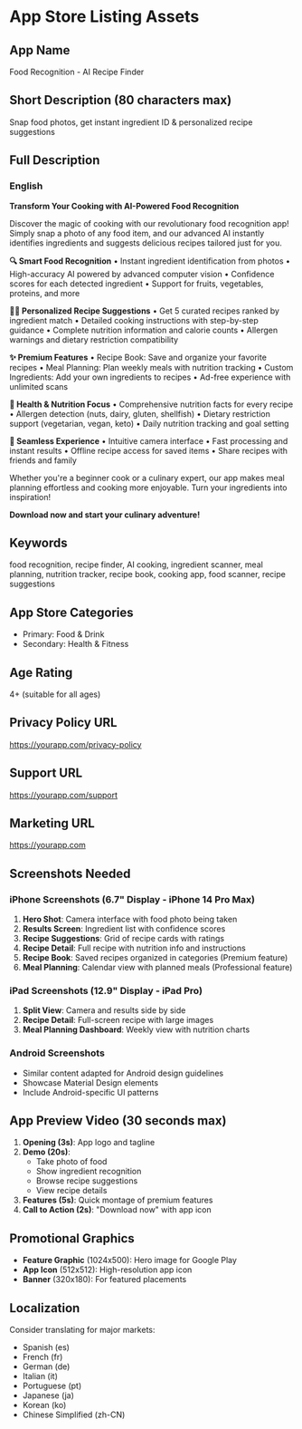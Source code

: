 # App Store Listing Assets

## App Name
Food Recognition - AI Recipe Finder

## Short Description (80 characters max)
Snap food photos, get instant ingredient ID & personalized recipe suggestions

## Full Description

### English

**Transform Your Cooking with AI-Powered Food Recognition**

Discover the magic of cooking with our revolutionary food recognition app! Simply snap a photo of any food item, and our advanced AI instantly identifies ingredients and suggests delicious recipes tailored just for you.

**🔍 Smart Food Recognition**
• Instant ingredient identification from photos
• High-accuracy AI powered by advanced computer vision
• Confidence scores for each detected ingredient
• Support for fruits, vegetables, proteins, and more

**👨‍🍳 Personalized Recipe Suggestions**
• Get 5 curated recipes ranked by ingredient match
• Detailed cooking instructions with step-by-step guidance
• Complete nutrition information and calorie counts
• Allergen warnings and dietary restriction compatibility

**✨ Premium Features**
• Recipe Book: Save and organize your favorite recipes
• Meal Planning: Plan weekly meals with nutrition tracking
• Custom Ingredients: Add your own ingredients to recipes
• Ad-free experience with unlimited scans

**🥗 Health & Nutrition Focus**
• Comprehensive nutrition facts for every recipe
• Allergen detection (nuts, dairy, gluten, shellfish)
• Dietary restriction support (vegetarian, vegan, keto)
• Daily nutrition tracking and goal setting

**📱 Seamless Experience**
• Intuitive camera interface
• Fast processing and instant results
• Offline recipe access for saved items
• Share recipes with friends and family

Whether you're a beginner cook or a culinary expert, our app makes meal planning effortless and cooking more enjoyable. Turn your ingredients into inspiration!

**Download now and start your culinary adventure!**

## Keywords
food recognition, recipe finder, AI cooking, ingredient scanner, meal planning, nutrition tracker, recipe book, cooking app, food scanner, recipe suggestions

## App Store Categories
- Primary: Food & Drink
- Secondary: Health & Fitness

## Age Rating
4+ (suitable for all ages)

## Privacy Policy URL
https://yourapp.com/privacy-policy

## Support URL
https://yourapp.com/support

## Marketing URL
https://yourapp.com

## Screenshots Needed

### iPhone Screenshots (6.7" Display - iPhone 14 Pro Max)
1. **Hero Shot**: Camera interface with food photo being taken
2. **Results Screen**: Ingredient list with confidence scores
3. **Recipe Suggestions**: Grid of recipe cards with ratings
4. **Recipe Detail**: Full recipe with nutrition info and instructions
5. **Recipe Book**: Saved recipes organized in categories (Premium feature)
6. **Meal Planning**: Calendar view with planned meals (Professional feature)

### iPad Screenshots (12.9" Display - iPad Pro)
1. **Split View**: Camera and results side by side
2. **Recipe Detail**: Full-screen recipe with large images
3. **Meal Planning Dashboard**: Weekly view with nutrition charts

### Android Screenshots
- Similar content adapted for Android design guidelines
- Showcase Material Design elements
- Include Android-specific UI patterns

## App Preview Video (30 seconds max)
1. **Opening (3s)**: App logo and tagline
2. **Demo (20s)**: 
   - Take photo of food
   - Show ingredient recognition
   - Browse recipe suggestions
   - View recipe details
3. **Features (5s)**: Quick montage of premium features
4. **Call to Action (2s)**: "Download now" with app icon

## Promotional Graphics
- **Feature Graphic** (1024x500): Hero image for Google Play
- **App Icon** (512x512): High-resolution app icon
- **Banner** (320x180): For featured placements

## Localization
Consider translating for major markets:
- Spanish (es)
- French (fr)
- German (de)
- Italian (it)
- Portuguese (pt)
- Japanese (ja)
- Korean (ko)
- Chinese Simplified (zh-CN)